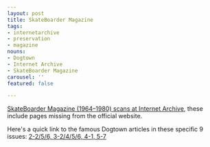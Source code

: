 ```yaml
---
layout: post
title: SkateBoarder Magazine
tags:
- internetarchive
- preservation
- magazine
nouns:
- Dogtown
- Internet Archive
- SkateBoarder Magazine
carousel: ''
featured: false

---
```

[SkateBoarder Magazine (1964–1980) scans at Internet Archive](https://archive.org/search.php?query=creator%3A%22TransWorld+Skateboarding%22&sort=titleSorter&and%5B%5D=mediatype%3A%22texts%22), these include pages missing from the official website.

Here's a quick link to the famous Dogtown articles in these specific 9 issues: [2-2/5/6, 3-2/4/5/6, 4-1, 5-7](https://archive.org/search.php?query=creator%3A%22TransWorld+Skateboarding%22&sort=titleSorter&and%5B%5D=mediatype%3A%22texts%22&and%5B%5D=subject%3A%22dogtown%20article%22)